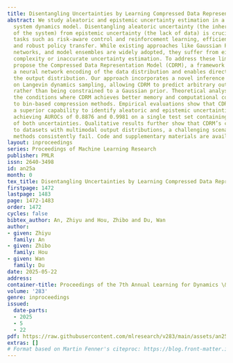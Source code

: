 ```yaml
---
title: Disentangling Uncertainties by Learning Compressed Data Representation
abstract: We study aleatoric and epistemic uncertainty estimation in a learned regressive
  system dynamics model. Disentangling aleatoric uncertainty (the inherent randomness
  of the system) from epistemic uncertainty (the lack of data) is crucial for downstream
  tasks such as risk-aware control and reinforcement learning, efficient exploration,
  and robust policy transfer. While existing approaches like Gaussian Processes, Bayesian
  networks, and model ensembles are widely adopted, they suffer from either high computational
  complexity or inaccurate uncertainty estimation. To address these limitations, we
  propose the Compressed Data Representation Model (CDRM), a framework that learns
  a neural network encoding of the data distribution and enables direct sampling from
  the output distribution. Our approach incorporates a novel inference procedure based
  on Langevin dynamics sampling, allowing CDRM to predict arbitrary output distributions
  rather than being constrained to a Gaussian prior. Theoretical analysis provides
  the conditions where CDRM achieves better memory and computational complexity compared
  to bin-based compression methods. Empirical evaluations show that CDRM demonstrates
  a superior capability to identify aleatoric and epistemic uncertainties separately,
  achieving AUROCs of 0.8876 and 0.9981 on a single test set containing a mixture
  of both uncertainties. Qualitative results further show that CDRM’s capability extends
  to datasets with multimodal output distributions, a challenging scenario where existing
  methods consistently fail. Code and supplementary materials are available at \url{https://github.com/ryeii/CDRM}.
layout: inproceedings
series: Proceedings of Machine Learning Research
publisher: PMLR
issn: 2640-3498
id: an25a
month: 0
tex_title: Disentangling Uncertainties by Learning Compressed Data Representation
firstpage: 1472
lastpage: 1483
page: 1472-1483
order: 1472
cycles: false
bibtex_author: An, Zhiyu and Hou, Zhibo and Du, Wan
author:
- given: Zhiyu
  family: An
- given: Zhibo
  family: Hou
- given: Wan
  family: Du
date: 2025-05-22
address:
container-title: Proceedings of the 7th Annual Learning for Dynamics \& Control Conference
volume: '283'
genre: inproceedings
issued:
  date-parts:
  - 2025
  - 5
  - 22
pdf: https://raw.githubusercontent.com/mlresearch/v283/main/assets/an25a/an25a.pdf
extras: []
# Format based on Martin Fenner's citeproc: https://blog.front-matter.io/posts/citeproc-yaml-for-bibliographies/
---
```

